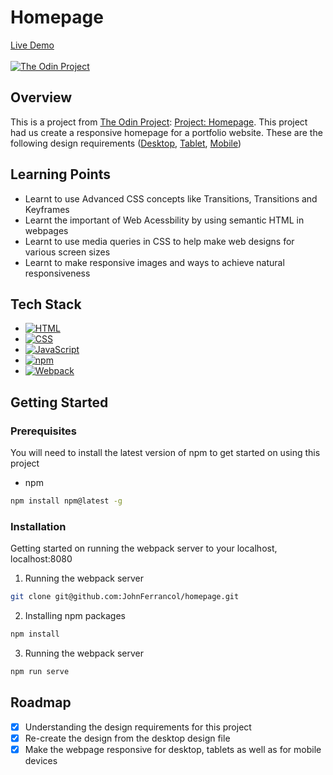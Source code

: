 # Homepage

[Live Demo](https://johnferrancol.github.io/homepage/)<br/><br/>
[![The Odin Project](https://img.shields.io/badge/The%20Odin%20Project-A9792B?logo=theodinproject&logoColor=fff)](#)

## Overview

This is a project from [The Odin Project](https://theodinproject.com): [Project: Homepage](https://www.theodinproject.com/lessons/node-path-advanced-html-and-css-homepage). This project had us create a responsive homepage for a portfolio website. These are the following design requirements ([Desktop](https://cdn.statically.io/gh/TheOdinProject/curriculum/fd6d4d2e2abbac4a3bd183bba6b6eaf1548a1458/advanced_html_css/responsive_design/project_personal_portfolio/imgs/portfolio.png), [Tablet](https://cdn.statically.io/gh/TheOdinProject/curriculum/1c8b5c739efd263e8cc48703988b18d6e3afe034/advanced_html_css/responsive-design/project_personal_portfolio/imgs/portfolio%20tablet.png), [Mobile](https://cdn.statically.io/gh/TheOdinProject/curriculum/1c8b5c739efd263e8cc48703988b18d6e3afe034/advanced_html_css/responsive-design/project_personal_portfolio/imgs/portfolio%20mobile.png))

## Learning Points

- Learnt to use Advanced CSS concepts like Transitions, Transitions and Keyframes
- Learnt the important of Web Acessbility by using semantic HTML in webpages
- Learnt to use media queries in CSS to help make web designs for various screen sizes
- Learnt to make responsive images and ways to achieve natural responsiveness

## Tech Stack

- [![HTML](https://img.shields.io/badge/HTML-%23E34F26.svg?logo=html5&logoColor=white)](#)
- [![CSS](https://img.shields.io/badge/CSS-1572B6?logo=css3&logoColor=fff)](#)
- [![JavaScript](https://img.shields.io/badge/JavaScript-F7DF1E?logo=javascript&logoColor=000)](#)
- [![npm](https://img.shields.io/badge/npm-CB3837?logo=npm&logoColor=fff)](#)
- [![Webpack](https://img.shields.io/badge/webpack-%238DD6F9.svg?&logo=webpack&logoColor=black)](#)

## Getting Started

### Prerequisites

You will need to install the latest version of npm to get started on using this project

- npm

```sh
npm install npm@latest -g
```

### Installation

Getting started on running the webpack server to your localhost, localhost:8080

1. Running the webpack server

```sh
git clone git@github.com:JohnFerrancol/homepage.git
```

2. Installing npm packages

```sh
npm install
```

3. Running the webpack server

```sh
npm run serve
```

## Roadmap

- [x] Understanding the design requirements for this project
- [x] Re-create the design from the desktop design file
- [x] Make the webpage responsive for desktop, tablets as well as for mobile devices
